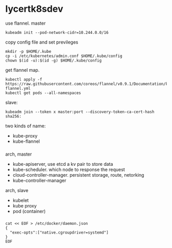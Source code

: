 # lycertk8sdev
use flannel. master
```
kubeadm init --pod-network-cidr=10.244.0.0/16
```
copy config file and set previleges
```
mkdir -p $HOME/.kube
cp -i /etc/kubernetes/admin.conf $HOME/.kube/config
chown $(id -u):$(id -g) $HOME/.kube/config
```
get flannel map.
```
kubectl apply -f https://raw.githubusercontent.com/coreos/flannel/v0.9.1/Documentation/kube-flannel.yml
kubectl get pods --all-namespaces
```
slave:
```
kubeadm join --token x master:port --discovery-token-ca-cert-hash sha256:
```
two kinds of name:
- kube-proxy
- kube-flannel

###
arch, master
- kube-apiserver, use etcd a kv pair to store data
- kube-scheduler. which node to response the request
- cloud-controller-manager. persistent storage, route, netorking
- kube-controller-manager

arch, slave
- kubelet
- kube proxy
- pod (container)

### 
```
cat << EOF > /etc/docker/daemon.json
{
  "exec-opts":["native.cgroupdriver=systemd"]
}
EOF
```
